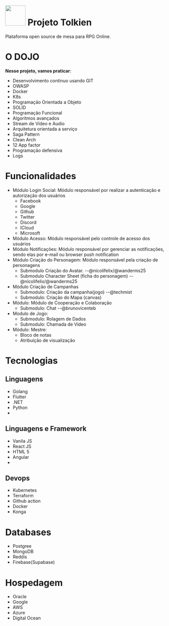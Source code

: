 <img src="https://cdn-icons.flaticon.com/png/512/3943/premium/3943850.png?token=exp=1655122089~hmac=e87b922ca663b1c8dcb04259cc923f49" width="64"/> Projeto Tolkien
==============

Plataforma open source de mesa para RPG Online.

# O DOJO
**Nesse projeto, vamos praticar**:
 - Desenvolvimento continuo usando GIT
 - OWASP
 - Docker
 - K8s
 - Programação Orientada a Objeto
 - SOLID
 - Programação Funcional
 - Algoritmos avançados
 - Stream de Vídeo e Audio
 - Arquitetura orientada a serviço
 - Saga Pattern
 - Clean Arch
 - 12 App factor
 - Programação defensiva
 - Logs

# Funcionalidades
- Módulo Login Social: Módulo responsável por realizar a autenticação e autorização dos usuários
  - Facebook
  - Google
  - Github
  - Twitter
  - Discord
  - ICloud
  - Microsoft
- Módulo Acesso: Módulo responsável pelo controle de acesso dos usuários
- Módulo Notificações: Módulo responsável por gerenciar as notificações, sendo elas por e-mail ou browser push notification
- Módulo Criação do Personagem: Módulo responsável pela criação de personagens 
  - Submodulo Criação do Avatar. --@nicolifelix/@wanderms25
  - Submodulo Character Sheet (ficha do personagem) --@nicolifelix/@wanderms25
- Módulo Criação de Campanhas
  - Submodulo: Criação da campanha(jogo) --@techmist
  - Submodulo: Criação do Mapa (canvas)
- Módulo: Módulo de Cooperação e Colaboração
  - Submodulo: Chat --@brunovicenteb
- Modulo de Jogo:
  - Submodulo: Rolagem de Dados
  - Submodulo: Chamada de Vídeo
- Módulo: Mestre:
  - Bloco de notas
  - Atribuição de visualização

# Tecnologias
## Linguagens
  - Golang
  - Flutter
  - .NET
  - Python
  - 
## Linguagens e Framework
- Vanila JS
- React JS
- HTML 5
- Angular
- 
## Devops
- Kubernetes
- Terraform
- Github action
- Docker        
- Konga

# Databases
- Postgree
- MongoDB
- Reddis
- Firebase(Supabase)

# Hospedagem
- Oracle
- Google
- AWS
- Azure
- Digital Ocean
